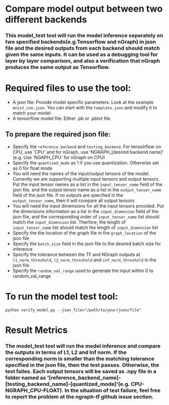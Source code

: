# Compare model output between two different backends

### This model_test tool will run the model inference seperately on two specified backends(e.g.Tensorflow and nGraph) in json file and the desired outputs from each backend should match given the same inputs. It can be used as a debugging tool for layer by layer comparison, and also a verification that nGraph produces the same output as Tensorflow. 

# Required files to use the tool:
* A json file: Provide model specific parameters. Look at the example ```mnist_cnn.json```. You can start with the ```template.json``` and modify it to match your model
* A tensorflow model file: Either .pb or .pbtxt file

## To prepare the required json file:
* Specify the ```reference_backend``` and ```testing_backend```. For tensolrflow on CPU, use 'CPU' and for nGraph, use 'NGRAPH_[desired backend name]' (e.g. Use 'NGAPH_CPU' for nGraph on CPU)
* Specify the ```quantized_mode``` as 1 if you use quantization. Otherwise set as 0 for float mode
* You will need the names of the input/output tensors of the model. Currently we are supporting
multiple input tensors and output tensors. Put the input tensor names as a list in the ```input_tensor_name``` field of the json file, and the output tensor name as a list in the ```output_tensor_name``` field of the json file. If no outputs are specified in the ```output_tensor_name```, then it will compare all output tensors
* You will need the input dimensions for all the input tensors provided. Put the dimensions information as a list in the ```input_dimension``` field of the json file, and the corresponding order of ```input_tensor_name``` list should match the ```input_dimension``` list. Therfore, the length of ```input_tensor_name``` list should match the length of ```input_dimension``` list
* Specify the the location of the graph file in the ```graph_location``` of the json file
* Specify the ```batch_size``` field in the json file to the desired batch size for inference
* Specify the tolerance between the TF and NGraph outputs at ```l1_norm_threshold```, ```l2_norm_threshold``` and ```inf_norm_threshold``` in the json file 
* Specify the ```random_val_range``` used to generate the input within 0 to random_val_range

# To run the model test tool:
	python verify_model.py --json_file="/path/to/your/json/file"

# Result Metrics
### The model_test tool will run the model inference and compare the outputs in terms of L1, L2 and Inf norm. If the corresponding norm is smaller than the matching tolerance specified in the json file, then the test passes. Otherwise, the test failes. Each output tensors will be saved as .npy file in a folder named as '[reference_backend_name]-[testing_backend_name]-[quantized_mode]'(e.g. CPU-NGRAPH_CPU-FLOAT). In the situation of test failure, feel free to report the problem at the ngraph-tf github issue section.
